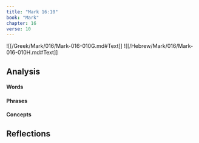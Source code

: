 ```yaml
---
title: "Mark 16:10"
book: "Mark"
chapter: 16
verse: 10
---
```

![[/Greek/Mark/016/Mark-016-010G.md#Text]]
![[/Hebrew/Mark/016/Mark-016-010H.md#Text]]

## Analysis

#### Words

#### Phrases

#### Concepts

## Reflections
